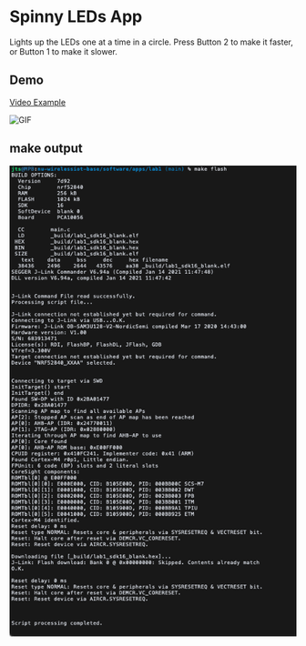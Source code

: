 # Spinny LEDs App

Lights up the LEDs one at a time in a circle. Press Button 2 to make it faster, or Button 1 to make it slower.

## Demo

[Video Example](video.mov "video")

![GIF](demo.gif)

## make output
![make_output](make_output.png)
